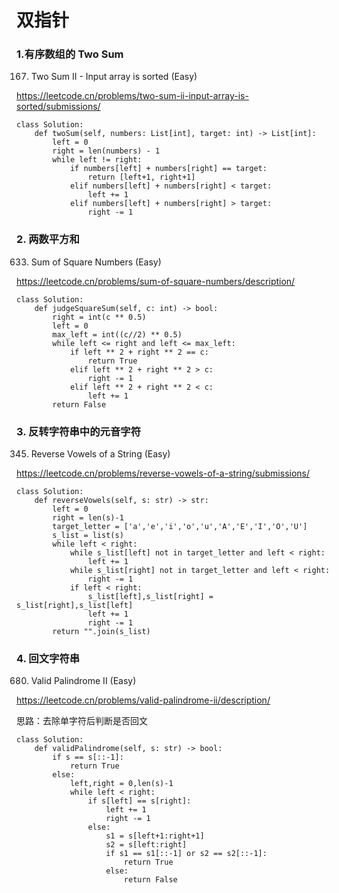 # 双指针

### 1.有序数组的 Two Sum
167. Two Sum II - Input array is sorted (Easy)

https://leetcode.cn/problems/two-sum-ii-input-array-is-sorted/submissions/
```
class Solution:
    def twoSum(self, numbers: List[int], target: int) -> List[int]:
        left = 0
        right = len(numbers) - 1
        while left != right:
            if numbers[left] + numbers[right] == target:
                return [left+1, right+1]
            elif numbers[left] + numbers[right] < target:
                left += 1
            elif numbers[left] + numbers[right] > target:
                right -= 1 
```

### 2. 两数平方和
633. Sum of Square Numbers (Easy)

https://leetcode.cn/problems/sum-of-square-numbers/description/
```
class Solution:
    def judgeSquareSum(self, c: int) -> bool:
        right = int(c ** 0.5)
        left = 0 
        max_left = int((c//2) ** 0.5)
        while left <= right and left <= max_left:
            if left ** 2 + right ** 2 == c:
                return True
            elif left ** 2 + right ** 2 > c:
                right -= 1 
            elif left ** 2 + right ** 2 < c:
                left += 1
        return False
```

### 3. 反转字符串中的元音字符
345. Reverse Vowels of a String (Easy)

https://leetcode.cn/problems/reverse-vowels-of-a-string/submissions/
```
class Solution:
    def reverseVowels(self, s: str) -> str:
        left = 0
        right = len(s)-1
        target_letter = ['a','e','i','o','u','A','E','I','O','U']
        s_list = list(s)
        while left < right:
            while s_list[left] not in target_letter and left < right:
                left += 1
            while s_list[right] not in target_letter and left < right:
                right -= 1
            if left < right:
                s_list[left],s_list[right] = s_list[right],s_list[left]
                left += 1
                right -= 1
        return "".join(s_list)
```

### 4. 回文字符串
680. Valid Palindrome II (Easy)
     
https://leetcode.cn/problems/valid-palindrome-ii/description/

思路：去除单字符后判断是否回文
```
class Solution:
    def validPalindrome(self, s: str) -> bool:
        if s == s[::-1]:
            return True
        else:
            left,right = 0,len(s)-1
            while left < right:
                if s[left] == s[right]:
                    left += 1
                    right -= 1
                else:
                    s1 = s[left+1:right+1]
                    s2 = s[left:right]
                    if s1 == s1[::-1] or s2 == s2[::-1]:
                        return True 
                    else:
                        return False 
                    
```
